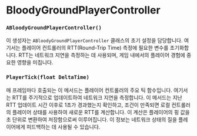 # BloodyGroundPlayerController

### `ABloodyGroundPlayerController()`
이 생성자는 `ABloodyGroundPlayerController` 클래스의 초기 설정을 담당합니다. 여기서는 플레이어 컨트롤러의 RTT(Round-Trip Time) 측정에 필요한 변수를 초기화합니다. RTT는 네트워크 지연을 측정하는 데 사용되며, 게임 내에서의 플레이어 경험에 중요한 영향을 미칩니다.

### `PlayerTick(float DeltaTime)`
매 프레임마다 호출되는 이 메서드는 플레이어 컨트롤러의 주요 틱 함수입니다. 여기서는 RTT를 주기적으로 업데이트하여 네트워크 지연을 측정합니다. 이 메서드는 지난 RTT 업데이트 시간 이후로 1초가 경과했는지 확인하고, 조건이 만족되면 로컬 컨트롤러의 플레이어 상태를 사용하여 새로운 RTT를 계산합니다. 이 계산은 플레이어의 핑 값을 초 단위로 변환하여 저장함으로써 이루어집니다. 이 정보는 네트워크 상태의 질을 플레이어에게 피드백하는 데 사용될 수 있습니다.
